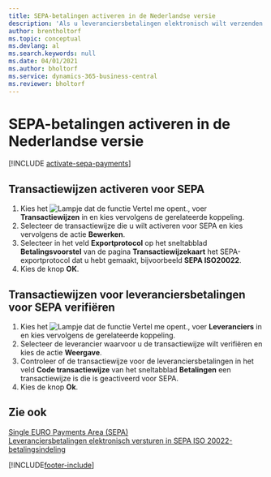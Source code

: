 ```yaml
---
title: SEPA-betalingen activeren in de Nederlandse versie
description: 'Als u leveranciersbetalingen elektronisch wilt verzenden in de betalingsindeling SEPA (Single Euro Payments Area) ISO 20022, moet u eerst de vereiste instellingen aanbrengen voor het activeren van SEPA-betalingen.'
author: brentholtorf
ms.topic: conceptual
ms.devlang: al
ms.search.keywords: null
ms.date: 04/01/2021
ms.author: bholtorf
ms.service: dynamics-365-business-central
ms.reviewer: bholtorf
---
```

# SEPA-betalingen activeren in de Nederlandse versie

[!INCLUDE [activate-sepa-payments](../includes/BENL/activate-sepa-payments.md)]

## Transactiewijzen activeren voor SEPA  

1. Kies het ![Lampje dat de functie Vertel me opent.](../../media/ui-search/search_small.png "Vertel me wat u wilt doen"), voer **Transactiewijzen** in en kies vervolgens de gerelateerde koppeling.  
2. Selecteer de transactiewijze die u wilt activeren voor SEPA en kies vervolgens de actie **Bewerken**.  
3. Selecteer in het veld **Exportprotocol** op het sneltabblad **Betalingsvoorstel** van de pagina **Transactiewijzekaart** het SEPA-exportprotocol dat u hebt gemaakt, bijvoorbeeld **SEPA ISO20022**.  
4. Kies de knop **OK**.  

## Transactiewijzen voor leveranciersbetalingen voor SEPA verifiëren  

1. Kies het ![Lampje dat de functie Vertel me opent.](../../media/ui-search/search_small.png "Vertel me wat u wilt doen"), voer **Leveranciers** in en kies vervolgens de gerelateerde koppeling.  
2. Selecteer de leverancier waarvoor u de transactiewijze wilt verifiëren en kies de actie **Weergave**.  
3. Controleer of de transactiewijze voor de leveranciersbetalingen in het veld **Code transactiewijze** van het sneltabblad **Betalingen** een transactiewijze is die is geactiveerd voor SEPA.  
4. Kies de knop **Ok**.  

## Zie ook  

[Single EURO Payments Area (SEPA)](single-euro-payments-area-sepa-.md)  
[Leveranciersbetalingen elektronisch versturen in SEPA ISO 20022-betalingsindeling](how-to-submit-vendor-payments-electronically-in-sepa-iso-20022-payment-format.md)  


[!INCLUDE[footer-include](../../includes/footer-banner.md)]